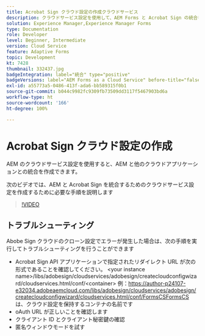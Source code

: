 ```yaml
---
title: Acrobat Sign クラウド設定の作成クラウドサービス
description: クラウドサービス設定を使用して、AEM Forms と Acrobat Sign の統合を作成します。
solution: Experience Manager,Experience Manager Forms
type: Documentation
role: Developer
level: Beginner, Intermediate
version: Cloud Service
feature: Adaptive Forms
topic: Development
kt: 7428
thumbnail: 332437.jpg
badgeIntegration: label="統合" type="positive"
badgeVersions: label="AEM Forms as a Cloud Service" before-title="false"
exl-id: a55773a5-0486-413f-ada6-bb589315f0b1
source-git-commit: b044c9982fc9309fb73509dd3117f5467903bd6a
workflow-type: ht
source-wordcount: '166'
ht-degree: 100%

---
```


# Acrobat Sign クラウド設定の作成

AEM のクラウドサービス設定を使用すると、AEM と他のクラウドアプリケーションとの統合を作成できます。

次のビデオでは、AEM と Acrobat Sign を統合するためのクラウドサービス設定を作成するために必要な手順を説明します

>[!VIDEO](https://video.tv.adobe.com/v/332437?quality=12&learn=on)

## トラブルシューティング

Abobe Sign クラウドのクローン設定でエラーが発生した場合は、次の手順を実行してトラブルシューティングを行うことができます
* Acrobat Sign API アプリケーションで指定されたリダイレクト URL が次の形式であることを確認してください。
&lt;your instance name>/libs/adobesign/cloudservices/adobesign/createcloudconfigwizard/cloudservices.html/conf/&lt;container>
例：https://author-p24107-e32034.adobeaemcloud.com/libs/adobesign/cloudservices/adobesign/createcloudconfigwizard/cloudservices.html/conf/FormsCSFormsCS は、クラウド設定を保持するコンテナの名前です
* oAuth URL が正しいことを確認します
* クライアント ID とクライアント秘密鍵の確認
* 匿名ウィンドウモードを試す

